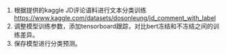 
1. 根据提供的kaggle JD评论语料进行文本分类训练
https://www.kaggle.com/datasets/dosonleung/jd_comment_with_label
2. 调整模型训练参数，添加tensorboard跟踪，对比bert冻结和不冻结之间的训练差异。
3. 保存模型进行分类预测。
